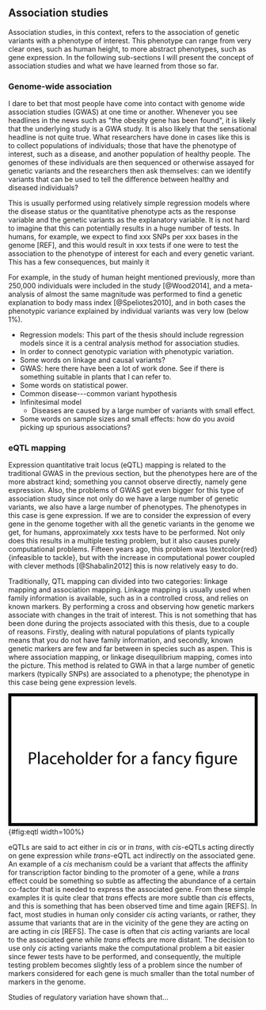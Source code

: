 ## Association studies

Association studies, in this context, refers to the association of genetic variants with a phenotype of interest. This phenotype can range from very clear ones, such as human height, to more abstract phenotypes, such as gene expression. In the following sub-sections I will present the concept of association studies and what we have learned from those so far.

### Genome-wide association

I dare to bet that most people have come into contact with genome wide association studies (GWAS) at one time or another. Whenever you see headlines in the news such as "the obesity gene has been found", it is likely that the underlying study is a GWA study. It is also likely that the sensational headline is not quite true. What researchers have done in cases like this is to collect populations of individuals; those that have the phenotype of interest, such as a disease, and another population of healthy people. The genomes of these individuals are then sequenced or otherwise assayed for genetic variants and the researchers then ask themselves: can we identify variants that can be used to tell the difference between healthy and diseased individuals?

This is usually performed using relatively simple regression models where the disease status or the quantitative phenotype acts as the response variable and the genetic variants as the explanatory variable. It is not hard to imagine that this can potentially results in a huge number of tests. In humans, for example, we expect to find xxx SNPs per xxx bases in the genome [REF], and this would result in xxx tests if one were to test the association to the phenotype of interest for each and every genetic variant. This has a few consequences, but mainly it

For example, in the study of human height mentioned previously, more than 250,000 individuals were included in the study [@Wood2014], and a meta-analysis of almost the same magnitude was performed to find a genetic explanation to body mass index [@Speliotes2010], and in both cases the phenotypic variance explained by individual variants was very low (below 1%).

- Regression models: This part of the thesis should include regression models since it is a central analysis method for association studies.
- In order to connect genotypic variation with phenotypic variation.
- Some words on linkage and causal variants?
- GWAS: here there have been a lot of work done. See if there is something suitable in plants that I can refer to.
- Some words on statistical power.
- Common disease---common variant hypothesis
- Infinitesimal model
	- Diseases are caused by a large number of variants with small effect.
- Some words on sample sizes and small effects: how do you avoid picking up spurious associations?

### eQTL mapping

Expression quantitative trait locus (eQTL) mapping is related to the traditional GWAS in the previous section, but the phenotypes here are of the more abstract kind; something you cannot observe directly, namely gene expression. Also, the problems of GWAS get even bigger for this type of association study since not only do we have a large number of genetic variants, we also have a large number of phenotypes. The phenotypes in this case is gene expression. If we are to consider the expression of every gene in the genome together with all the genetic variants in the genome we get, for humans, approximately xxx tests have to be performed. Not only does this results in a multiple testing problem, but it also causes purely computational problems. Fifteen years ago, this problem was \textcolor{red}{infeasible to tackle}, but with the increase in computational power coupled with clever methods [@Shabalin2012] this is now relatively easy to do.

Traditionally, QTL mapping can divided into two categories: linkage mapping and association mapping. Linkage mapping is usually used when family information is available, such as in a controlled cross, and relies on known markers. By performing a cross and observing how genetic markers associate with changes in the trait of interest. This is not something that has been done during the projects associated with this thesis, due to a couple of reasons. Firstly, dealing with natural populations of plants typically means that you do not have family information, and secondly, known genetic markers are few and far between in species such as aspen. This is where association mapping, or linkage disequilibrium mapping, comes into the picture. This method is related to GWA in that a large number of genetic markers (typically SNPs) are associated to a phenotype; the phenotype in this case being gene expression levels.

![Nice figure explaining the concept of eQTLs/QTLs in a diploid organism.](figures/placeholder.png){#fig:eqtl width=100%}

eQTLs are said to act either in *cis* or in *trans*, with *cis*-eQTLs acting directly on gene expression while *trans*-eQTL act indirectly on the associated gene. An example of a *cis* mechanism could be a variant that affects the affinity for transcription factor binding to the promoter of a gene, while a *trans* effect could be something so subtle as affecting the abundance of a certain co-factor that is needed to express the associated gene. From these simple examples it is quite clear that *trans* effects are more subtle than *cis* effects, and this is something that has been observed time and time again [REFS]. In fact, most studies in human only consider *cis* acting variants, or rather, they assume that variants that are in the vicinity of the gene they are acting on are acting in *cis* [REFS]. The case is often that *cis* acting variants are local to the associated gene while *trans* effects are more distant. The decision to use only *cis* acting variants make the computational problem a bit easier since fewer tests have to be performed, and consequently, the multiple testing problem becomes slightly less of a problem since the number of markers considered for each gene is much smaller than the total number of markers in the genome.

Studies of regulatory variation have shown that...
